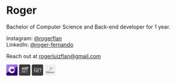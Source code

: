 # Roger

Bachelor of Computer Science and Back-end developer for 1 year.

Instagram: [@rogerflan](https://www.instagram.com/rogerflan/)  
LinkedIn: [@roger-fernando](https://linkedin.com/in/roger-fernando)

Reach out at [rogerluizflan@gmail.com](mailto:rogerluizflan@gmail.com)

<img src="./assets/c-sharp.svg" width="30px" /> <img src="./assets/asp-net.svg" width="30px" /> <img src="./assets/dot-net.svg" width="30px" /> <img src="./assets/sql-server.svg" width="30px" />
